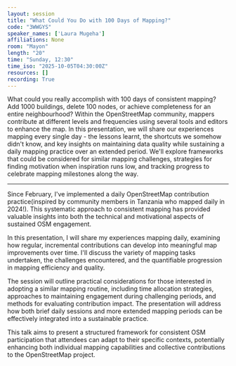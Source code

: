 ```yaml
---
layout: session
title: "What Could You Do with 100 Days of Mapping?"
code: "3WWGYS"
speaker_names: ['Laura Mugeha']
affiliations: None
room: "Mayon"
length: "20"
time: "Sunday, 12:30"
time_iso: "2025-10-05T04:30:00Z"
resources: []
recording: True
---
```


What could you really accomplish with 100 days of consistent mapping? Add 1000 buildings, delete 100 nodes, or achieve completeness for an entire neighbourhood? Within the OpenStreetMap community, mappers contribute at different levels and frequencies using several tools and editors to enhance the map. In this presentation, we will share our experiences mapping every single day - the lessons learnt, the shortcuts we somehow didn't know, and key insights on maintaining data quality while sustaining a daily mapping practice over an extended period. We'll explore frameworks that could be considered for similar mapping challenges, strategies for finding motivation when inspiration runs low, and tracking progress to celebrate mapping milestones along the way.

<hr>

Since February, I've implemented a daily OpenStreetMap contribution practice(inspired by community members in Tanzania who mapped daily in 2024!). This systematic approach to consistent mapping has provided valuable insights into both the technical and motivational aspects of sustained OSM engagement.

In this presentation, I will share my experiences mapping daily, examining how regular, incremental contributions can develop into meaningful map improvements over time. I'll discuss the variety of mapping tasks undertaken, the challenges encountered, and the quantifiable progression in mapping efficiency and quality.

The session will outline practical considerations for those interested in adopting a similar mapping routine, including time allocation strategies, approaches to maintaining engagement during challenging periods, and methods for evaluating contribution impact. The presentation will address how both brief daily sessions and more extended mapping periods can be effectively integrated into a sustainable practice.

This talk aims to present a structured framework for consistent OSM participation that attendees can adapt to their specific contexts, potentially enhancing both individual mapping capabilities and collective contributions to the OpenStreetMap project.

